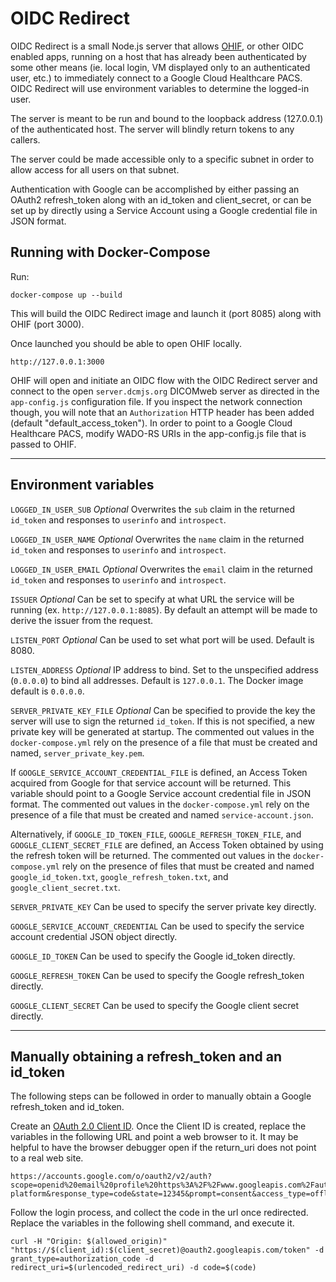 # OIDC Redirect

OIDC Redirect is a small Node.js server that allows [OHIF](https://ohif.org), or other OIDC enabled apps, running on a host that has already been authenticated by some other means (ie. local login, VM displayed only to an authenticated user, etc.) to immediately connect to a Google Cloud Healthcare PACS. OIDC Redirect will use environment variables to determine the logged-in user.

The server is meant to be run and bound to the loopback address (127.0.0.1) of the authenticated host. The server will blindly return tokens to any callers.

The server could be made accessible only to a specific subnet in order to allow access for all users on that subnet.

Authentication with Google can be accomplished by either passing an OAuth2 refresh_token along with an id_token and client_secret, or can be set up by directly using a Service Account using a Google credential file in JSON format.

## Running with Docker-Compose

Run:

```shell
docker-compose up --build
```

This will build the OIDC Redirect image and launch it (port 8085) along with OHIF (port 3000).

Once launched you should be able to open OHIF locally.

```url
http://127.0.0.1:3000
```

OHIF will open and initiate an OIDC flow with the OIDC Redirect server and connect to the open `server.dcmjs.org` DICOMweb server as directed in the `app-config.js` configuration file. If you inspect the network connection though, you will note that an `Authorization` HTTP header has been added (default "default_access_token"). In order to point to a Google Cloud Healthcare PACS, modify WADO-RS URIs in the app-config.js file that is passed to OHIF.

---

## Environment variables

`LOGGED_IN_USER_SUB` *Optional* Overwrites the `sub` claim in the returned `id_token` and responses to `userinfo` and `introspect`.

`LOGGED_IN_USER_NAME` *Optional* Overwrites the `name` claim in the returned `id_token` and responses to `userinfo` and `introspect`.

`LOGGED_IN_USER_EMAIL` *Optional* Overwrites the `email` claim in the returned `id_token` and responses to `userinfo` and `introspect`.

`ISSUER` *Optional* Can be set to specify at what URL the service will be running (ex. `http://127.0.0.1:8085`). By default an attempt will be made to derive the issuer from the request.

`LISTEN_PORT` *Optional* Can be used to set what port will be used. Default is 8080.

`LISTEN_ADDRESS` *Optional* IP address to bind. Set to the unspecified address (`0.0.0.0`) to bind all addresses. Default is `127.0.0.1`. The Docker image default is `0.0.0.0`.

`SERVER_PRIVATE_KEY_FILE` *Optional* Can be specified to provide the key the server will use to sign the returned `id_token`. If this is not specified, a new private key will be generated at startup. The commented out values in the `docker-compose.yml` rely on the presence of a file that must be created and named, `server_private_key.pem`.

If `GOOGLE_SERVICE_ACCOUNT_CREDENTIAL_FILE` is defined, an Access Token acquired from Google for that service account will be returned. This variable should point to a Google Service account credential file in JSON format. The commented out values in the `docker-compose.yml` rely on the presence of a file that must be created and named `service-account.json`.

Alternatively, if `GOOGLE_ID_TOKEN_FILE`, `GOOGLE_REFRESH_TOKEN_FILE`, and `GOOGLE_CLIENT_SECRET_FILE` are defined, an Access Token obtained by using the refresh token will be returned. The commented out values in the `docker-compose.yml` rely on the presence of files that must be created and named `google_id_token.txt`, `google_refresh_token.txt`, and `google_client_secret.txt`.

`SERVER_PRIVATE_KEY` Can be used to specify the server private key directly.

`GOOGLE_SERVICE_ACCOUNT_CREDENTIAL` Can be used to specify the service account credential JSON object directly.

`GOOGLE_ID_TOKEN` Can be used to specify the Google id_token directly.

`GOOGLE_REFRESH_TOKEN` Can be used to specify the Google refresh_token directly.

`GOOGLE_CLIENT_SECRET` Can be used to specify the Google client secret directly.

---

## Manually obtaining a refresh_token and an id_token

The following steps can be followed in order to manually obtain a Google refresh_token and id_token.

Create an [OAuth 2.0 Client ID](https://console.developers.google.com/apis/credentials). Once the Client ID is created, replace the variables in the following URL and point a web browser to it. It may be helpful to have the browser debugger open if the return_uri does not point to a real web site.

```URL
https://accounts.google.com/o/oauth2/v2/auth?scope=openid%20email%20profile%20https%3A%2F%2Fwww.googleapis.com%2Fauth%2Fcloud-platform&response_type=code&state=12345&prompt=consent&access_type=offline&client_id=$(client_id)&redirect_uri=$(urlencoded_redirect_uri)
```

Follow the login process, and collect the code in the url once redirected. Replace the variables in the following shell command, and execute it.

```shell
curl -H "Origin: $(allowed_origin)" "https://$(client_id):$(client_secret)@oauth2.googleapis.com/token" -d grant_type=authorization_code -d redirect_uri=$(urlencoded_redirect_uri) -d code=$(code)
```
